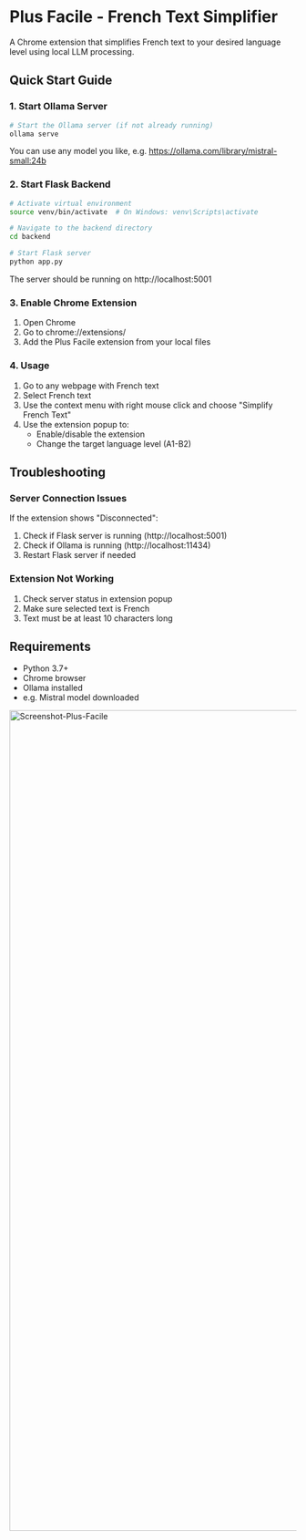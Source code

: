 # Plus Facile - French Text Simplifier

A Chrome extension that simplifies French text to your desired language level using local LLM processing.

## Quick Start Guide

### 1. Start Ollama Server
```bash
# Start the Ollama server (if not already running)
ollama serve
```
You can use any model you like, e.g. https://ollama.com/library/mistral-small:24b

### 2. Start Flask Backend
```bash
# Activate virtual environment
source venv/bin/activate  # On Windows: venv\Scripts\activate

# Navigate to the backend directory
cd backend

# Start Flask server
python app.py
```
The server should be running on http://localhost:5001

### 3. Enable Chrome Extension
1. Open Chrome
2. Go to chrome://extensions/
3. Add the Plus Facile extension from your local files

### 4. Usage
1. Go to any webpage with French text
2. Select French text
3. Use the context menu with right mouse click and choose "Simplify French Text"
4. Use the extension popup to:
   - Enable/disable the extension
   - Change the target language level (A1-B2)

## Troubleshooting

### Server Connection Issues
If the extension shows "Disconnected":
1. Check if Flask server is running (http://localhost:5001)
2. Check if Ollama is running (http://localhost:11434)
3. Restart Flask server if needed

### Extension Not Working
1. Check server status in extension popup
2. Make sure selected text is French
3. Text must be at least 10 characters long


## Requirements
- Python 3.7+
- Chrome browser
- Ollama installed
- e.g. Mistral model downloaded

<img width="1440" alt="Screenshot-Plus-Facile" src="https://github.com/user-attachments/assets/17057921-94e5-4022-bf3f-604a700d276a" />

